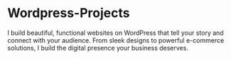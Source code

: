 # Wordpress-Projects
I build beautiful, functional websites on WordPress that tell your story and connect with your audience. From sleek designs to powerful e-commerce solutions, I build the digital presence your business deserves.
